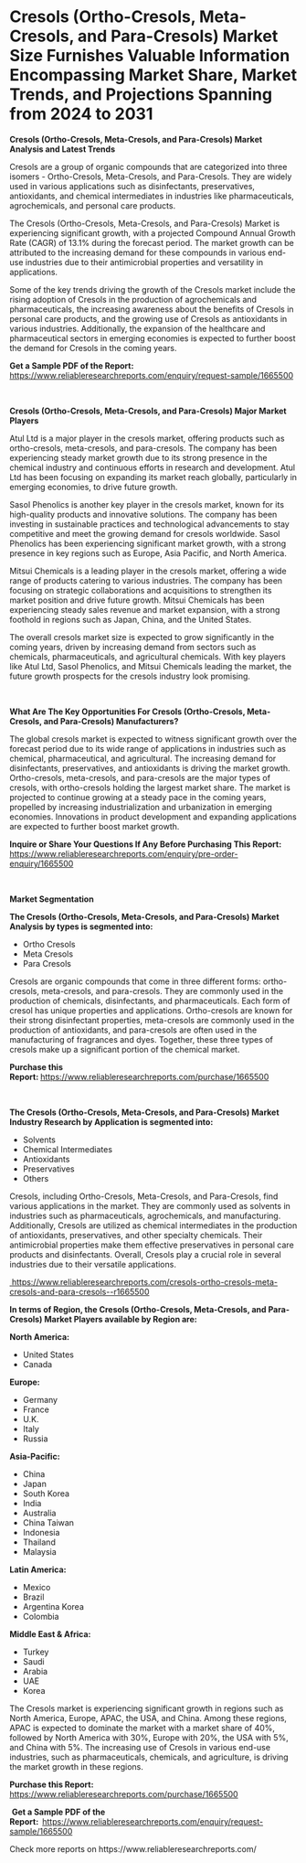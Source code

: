 <p><h1>Cresols (Ortho-Cresols, Meta-Cresols, and Para-Cresols) Market Size Furnishes Valuable Information Encompassing Market Share, Market Trends, and Projections Spanning from 2024 to 2031</h1></p><p><strong>Cresols (Ortho-Cresols, Meta-Cresols, and Para-Cresols) Market Analysis and Latest Trends</strong></p>
<p><p>Cresols are a group of organic compounds that are categorized into three isomers - Ortho-Cresols, Meta-Cresols, and Para-Cresols. They are widely used in various applications such as disinfectants, preservatives, antioxidants, and chemical intermediates in industries like pharmaceuticals, agrochemicals, and personal care products.</p><p>The Cresols (Ortho-Cresols, Meta-Cresols, and Para-Cresols) Market is experiencing significant growth, with a projected Compound Annual Growth Rate (CAGR) of 13.1% during the forecast period. The market growth can be attributed to the increasing demand for these compounds in various end-use industries due to their antimicrobial properties and versatility in applications.</p><p>Some of the key trends driving the growth of the Cresols market include the rising adoption of Cresols in the production of agrochemicals and pharmaceuticals, the increasing awareness about the benefits of Cresols in personal care products, and the growing use of Cresols as antioxidants in various industries. Additionally, the expansion of the healthcare and pharmaceutical sectors in emerging economies is expected to further boost the demand for Cresols in the coming years.</p></p>
<p><strong>Get a Sample PDF of the Report:&nbsp;</strong> <a href="https://www.reliableresearchreports.com/enquiry/request-sample/1665500">https://www.reliableresearchreports.com/enquiry/request-sample/1665500</a></p>
<p>&nbsp;</p>
<p><strong>Cresols (Ortho-Cresols, Meta-Cresols, and Para-Cresols) Major Market Players</strong></p>
<p><p>Atul Ltd is a major player in the cresols market, offering products such as ortho-cresols, meta-cresols, and para-cresols. The company has been experiencing steady market growth due to its strong presence in the chemical industry and continuous efforts in research and development. Atul Ltd has been focusing on expanding its market reach globally, particularly in emerging economies, to drive future growth.</p><p>Sasol Phenolics is another key player in the cresols market, known for its high-quality products and innovative solutions. The company has been investing in sustainable practices and technological advancements to stay competitive and meet the growing demand for cresols worldwide. Sasol Phenolics has been experiencing significant market growth, with a strong presence in key regions such as Europe, Asia Pacific, and North America.</p><p>Mitsui Chemicals is a leading player in the cresols market, offering a wide range of products catering to various industries. The company has been focusing on strategic collaborations and acquisitions to strengthen its market position and drive future growth. Mitsui Chemicals has been experiencing steady sales revenue and market expansion, with a strong foothold in regions such as Japan, China, and the United States.</p><p>The overall cresols market size is expected to grow significantly in the coming years, driven by increasing demand from sectors such as chemicals, pharmaceuticals, and agricultural chemicals. With key players like Atul Ltd, Sasol Phenolics, and Mitsui Chemicals leading the market, the future growth prospects for the cresols industry look promising.</p></p>
<p>&nbsp;</p>
<p><strong>What Are The Key Opportunities For Cresols (Ortho-Cresols, Meta-Cresols, and Para-Cresols) Manufacturers?</strong></p>
<p><p>The global cresols market is expected to witness significant growth over the forecast period due to its wide range of applications in industries such as chemical, pharmaceutical, and agricultural. The increasing demand for disinfectants, preservatives, and antioxidants is driving the market growth. Ortho-cresols, meta-cresols, and para-cresols are the major types of cresols, with ortho-cresols holding the largest market share. The market is projected to continue growing at a steady pace in the coming years, propelled by increasing industrialization and urbanization in emerging economies. Innovations in product development and expanding applications are expected to further boost market growth.</p></p>
<p><strong>Inquire or Share Your Questions If Any Before Purchasing This Report:</strong> <a href="https://www.reliableresearchreports.com/enquiry/pre-order-enquiry/1665500">https://www.reliableresearchreports.com/enquiry/pre-order-enquiry/1665500</a></p>
<p>&nbsp;</p>
<p><strong>Market Segmentation</strong></p>
<p><strong>The Cresols (Ortho-Cresols, Meta-Cresols, and Para-Cresols) Market Analysis by types is segmented into:</strong></p>
<p><ul><li>Ortho Cresols</li><li>Meta Cresols</li><li>Para Cresols</li></ul></p>
<p><p>Cresols are organic compounds that come in three different forms: ortho-cresols, meta-cresols, and para-cresols. They are commonly used in the production of chemicals, disinfectants, and pharmaceuticals. Each form of cresol has unique properties and applications. Ortho-cresols are known for their strong disinfectant properties, meta-cresols are commonly used in the production of antioxidants, and para-cresols are often used in the manufacturing of fragrances and dyes. Together, these three types of cresols make up a significant portion of the chemical market.</p></p>
<p><strong>Purchase this Report:&nbsp;</strong><a href="https://www.reliableresearchreports.com/purchase/1665500">https://www.reliableresearchreports.com/purchase/1665500</a></p>
<p>&nbsp;</p>
<p><strong>The Cresols (Ortho-Cresols, Meta-Cresols, and Para-Cresols) Market Industry Research by Application is segmented into:</strong></p>
<p><ul><li>Solvents</li><li>Chemical Intermediates</li><li>Antioxidants</li><li>Preservatives</li><li>Others</li></ul></p>
<p><p>Cresols, including Ortho-Cresols, Meta-Cresols, and Para-Cresols, find various applications in the market. They are commonly used as solvents in industries such as pharmaceuticals, agrochemicals, and manufacturing. Additionally, Cresols are utilized as chemical intermediates in the production of antioxidants, preservatives, and other specialty chemicals. Their antimicrobial properties make them effective preservatives in personal care products and disinfectants. Overall, Cresols play a crucial role in several industries due to their versatile applications.</p></p>
<p><a href="https://www.reliableresearchreports.com/cresols-ortho-cresols-meta-cresols-and-para-cresols--r1665500">&nbsp;https://www.reliableresearchreports.com/cresols-ortho-cresols-meta-cresols-and-para-cresols--r1665500</a></p>
<p><strong>In terms of Region, the Cresols (Ortho-Cresols, Meta-Cresols, and Para-Cresols) Market Players available by Region are:</strong></p>
<p>
    <p> <strong> North America: </strong>
        <ul>
            <li>United States</li>
            <li>Canada</li>
        </ul>
        </p> 
    <p> <strong> Europe: </strong>
        <ul>
            <li>Germany</li>
            <li>France</li>
            <li>U.K.</li>
            <li>Italy</li>
            <li>Russia</li>
        </ul>
        </p> 
    <p> <strong> Asia-Pacific: </strong>
        <ul>
            <li>China</li>
            <li>Japan</li>
            <li>South Korea</li>
            <li>India</li>
            <li>Australia</li>
            <li>China Taiwan</li>
            <li>Indonesia</li>
            <li>Thailand</li>
            <li>Malaysia</li>
        </ul>
        </p> 
    <p> <strong> Latin America: </strong>
        <ul>
            <li>Mexico</li>
            <li>Brazil</li>
            <li>Argentina Korea</li>
            <li>Colombia</li>
        </ul>
        </p> 
    <p> <strong> Middle East & Africa: </strong>
        <ul>
            <li>Turkey</li>
            <li>Saudi</li>
            <li>Arabia</li>
            <li>UAE</li>
            <li>Korea</li>
        </ul>
    </p>
    </p>
<p><p>The Cresols market is experiencing significant growth in regions such as North America, Europe, APAC, the USA, and China. Among these regions, APAC is expected to dominate the market with a market share of 40%, followed by North America with 30%, Europe with 20%, the USA with 5%, and China with 5%. The increasing use of Cresols in various end-use industries, such as pharmaceuticals, chemicals, and agriculture, is driving the market growth in these regions.</p></p>
<p><strong>Purchase this Report: </strong><a href="https://www.reliableresearchreports.com/purchase/1665500">https://www.reliableresearchreports.com/purchase/1665500</a></p>
<p>&nbsp;<strong>Get a Sample PDF of the Report:&nbsp;&nbsp;</strong><a href="https://www.reliableresearchreports.com/enquiry/request-sample/1665500">https://www.reliableresearchreports.com/enquiry/request-sample/1665500</a></p>
<p><strong></strong></p>
<p>Check more reports on https://www.reliableresearchreports.com/</p>